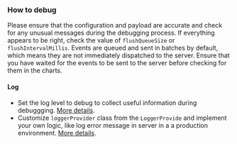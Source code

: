 ### How to debug

Please ensure that the configuration and payload are accurate and check for any unusual messages during the debugging process. If everything appears to be right, check the value of `flushQueueSize` or `flushIntervalMillis`. Events are queued and sent in batches by default, which means they are not immediately dispatched to the server. Ensure that you have waited for the events to be sent to the server before checking for them in the charts.

#### Log

- Set the log level to debug to collect useful information during debuggging. [More details](./#log-level).
- Customize `loggerProvider` class from the `LoggerProvide` and implement your own logic, like log error message in server in a a production environment. [More details](./#set-log-callback).